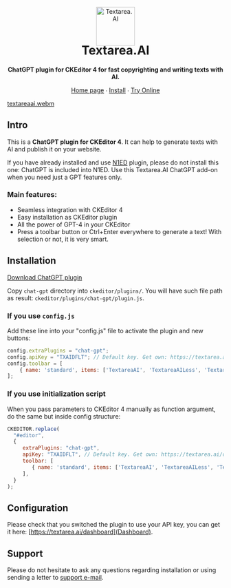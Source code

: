 <p align="center">
    <a href="https://textarea.ai/"><img src="https://textarea.ai/img/favicons/logo-90.png" alt="Textarea.AI" width="90" /></a>
</p>

<h1 align="center" style="margin-top:-20px">Textarea.AI</h1>

<p align="center">
    <strong>ChatGPT plugin for CKEditor 4 for fast copyrighting and writing texts with AI. </strong>
</p>

<p align="center">
    <a href="https://textarea.ai/">Home page</a> ∙ <a href="https://textarea.ai/doc/install-chat-gpt-ckeditor-4-plugin/">Install</a> ∙ <a href="https://codepen.io/textarea-ai/pen/mdQEOJE">Try Online</a>
</p>

[textareaai.webm](https://github.com/edsdk/textareaai-ckeditor/assets/47594816/db99630d-bb92-406e-9662-54edf83c13b1)

## Intro

This is a **ChatGPT plugin for CKEditor 4**. It can help to generate texts with AI and publish it on your website.

If you have already installed and use [N1ED](https://n1ed.com) plugin, please do not install this one: ChatGPT is included into N1ED. Use this Textarea.AI ChatGPT add-on when you need just a GPT features only.

### Main features:

- Seamless integration with CKEditor 4
- Easy installation as CKEditor plugin
- All the power of GPT-4 in your CKEditor
- Press a toolbar button or Ctrl+Enter everywhere to generate a text! With selection or not, it is very smart.

## Installation

[Download ChatGPT plugin](https://textarea.ai/download/chat-gpt-ckeditor.zip)

Copy `chat-gpt` directory into `ckeditor/plugins/`.
You will have such file path as result: `ckeditor/plugins/chat-gpt/plugin.js`.

### If you use `config.js`
Add these line into your "config.js" file to activate the plugin and new buttons:
```js
config.extraPlugins = "chat-gpt";
config.apiKey = "TXAIDFLT"; // Default key. Get own: https://textarea.ai/dashboard
config.toolbar = [
    { name: 'standard', items: ['TextareaAI', 'TextareaAILess', 'TextareaAIMore', '-', 'Bold', 'Italic', '-', 'Link', 'Unlink', '-', '-', 'FontSize', 'Format', '-', 'JustifyLeft', 'JustifyCenter', 'JustifyRight', 'JustifyBlock'] },
];
```

### If you use initialization script
When you pass parameters to CKEditor 4 manually as function argument, do the same but inside config structure:
```js
CKEDITOR.replace(
  "#editor",
  {
     extraPlugins: "chat-gpt",
     apiKey: "TXAIDFLT", // Default key. Get own: https://textarea.ai/dashboard
     toolbar: [
        { name: 'standard', items: ['TextareaAI', 'TextareaAILess', 'TextareaAIMore', '-', 'Bold', 'Italic', '-', 'Link', 'Unlink', '-', '-', 'FontSize', 'Format', '-', 'JustifyLeft', 'JustifyCenter', 'JustifyRight', 'JustifyBlock'] },
     ],
  }
);
```

## Configuration

Please check that you switched the plugin to use your API key, you can get it here: [https://textarea.ai/dashboard](Dashboard).

## Support

Please do not hesitate to ask any questions regarding installation or using sending a letter to [support e-mail](support@helpdesk.edsdk.com).
